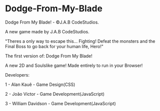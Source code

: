 # Dodge-From-My-Blade
Dodge From My Blade! - ©️J.A.B CodeStudios.

A new game made by  J.A.B CodeStudios.

"Theres a only way to escape this... Fighting! Defeat the monsters and the Final Boss to go back for your human life, Hero!"

The first version of: Dodge From My Blade!

A new 2D and Soulslike game! Made entirely to run in your Browser! 

Developers:

1 - Alan Kauê - Game Design(CSS)

2 - João Victor - Game Development(JavaScript)

3 - William Davidson  - Game Development(JavaScript)
